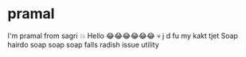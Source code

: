 # pramal
I'm pramal from sagri 💥
Hello 😂😂😂😂😂😂
💀
j d fu
my kakt
tjet
Soap hairdo soap soap soap falls radish issue utility

